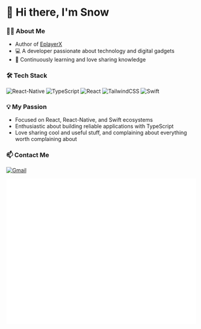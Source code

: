 # 👋 Hi there, I'm Snow

### 🧑‍💻 About Me

- Author of [EplayerX](https://testflight.apple.com/join/E8Uyfh6y)
- 💻 A developer passionate about technology and digital gadgets
- 🌱 Continuously learning and love sharing knowledge

### 🛠 Tech Stack

![React-Native](https://img.shields.io/badge/-React_Native-61DAFB?style=flat-square&logo=react&logoColor=white)
![TypeScript](https://img.shields.io/badge/-TypeScript-007ACC?style=flat-square&logo=typescript&logoColor=white)
![React](https://img.shields.io/badge/-React-45b8d8?style=flat-square&logo=react&logoColor=white)
![TailwindCSS](https://img.shields.io/badge/-TailwindCSS-38B2AC?style=flat-square&logo=tailwind-css&logoColor=white)
![Swift](https://img.shields.io/badge/-Swift-F05138?style=flat-square&logo=swift&logoColor=white)

### 💡 My Passion

- Focused on React, React-Native, and Swift ecosystems
- Enthusiastic about building reliable applications with TypeScript
- Love sharing cool and useful stuff, and complaining about everything worth complaining about

### 📫 Contact Me

[![Gmail](https://img.shields.io/badge/-Gmail-D14836?style=flat-square&logo=gmail&logoColor=white)](mailto:lixing9605@gmail.com)

![Metrics](/github-metrics.svg)

